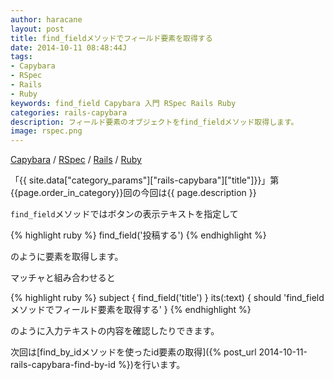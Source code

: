 ```yaml
---
author: haracane
layout: post
title: find_fieldメソッドでフィールド要素を取得する
date: 2014-10-11 08:48:44J
tags:
- Capybara
- RSpec
- Rails
- Ruby
keywords: find_field Capybara 入門 RSpec Rails Ruby
categories: rails-capybara
description: フィールド要素のオブジェクトをfind_fieldメソッド取得します。
image: rspec.png
---
```

[Capybara](/tags/capybara/) / [RSpec](/tags/rspec/) / [Rails](/tags/rails/) / [Ruby](/tags/ruby/)

「{{ site.data["category_params"]["rails-capybara"]["title"]}}」第{{page.order_in_category}}回の今回は{{ page.description }}

`find_field`メソッドではボタンの表示テキストを指定して

{% highlight ruby %}
find_field('投稿する')
{% endhighlight %}

のように要素を取得します。

マッチャと組み合わせると

{% highlight ruby %}
subject { find_field('title') }
its(:text) { should 'find_fieldメソッドでフィールド要素を取得する' }
{% endhighlight %}

のように入力テキストの内容を確認したりできます。

次回は[find_by_idメソッドを使ったid要素の取得]({% post_url 2014-10-11-rails-capybara-find-by-id %})を行います。
